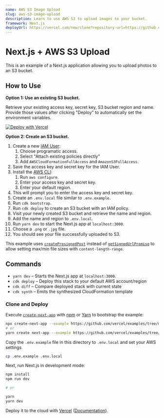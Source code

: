 ```yaml
---
name: AWS S3 Image Upload
slug: aws-s3-image-upload
description: Learn to use AWS S3 to upload images to your bucket.
framework: Next.js
deployUrl: https://vercel.com/new/clone?repository-url=https://github.com/vercel/examples/tree/main/solutions/aws-s3-image-upload&project-name=aws-s3-image-upload&repository-name=aws-s3-image-upload&env=ACCESS_KEY,SECRET_KEY,REGION,BUCKET_NAME
---
```


# Next.js + AWS S3 Upload

This is an example of a Next.js application allowing you to upload photos to an S3 bucket.

## How to Use

**Option 1: Use an existing S3 bucket.**

Retrieve your existing access key, secret key, S3 bucket region and name. Provide those values after clicking "Deploy" to automatically set the environment variables.

[![Deploy with Vercel](https://vercel.com/button)](https://vercel.com/new/clone?repository-url=https://github.com/vercel/examples/tree/main/solutions/aws-s3-image-upload&project-name=aws-s3-image-upload&repository-name=aws-s3-image-upload&env=ACCESS_KEY,SECRET_KEY,REGION,BUCKET_NAME)

**Option 2: Create an S3 bucket.**

1. Create a new [IAM User](https://aws.amazon.com/iam/):
   1. Choose programatic access.
   2. Select "Attach existing policies directly"
   3. Add `AWSCloudFormationFullAccess` and `AmazonS3FullAccess`.
1. Save the access key and secret key for the IAM User.
1. Install the [AWS CLI](https://aws.amazon.com/cli/):
   1. Run `aws configure`.
   2. Enter your access key and secret key.
   3. Enter your default region.
1. This will prompt you to enter the access key and secret key.
1. Create an `.env.local` file similar to `.env.example`.
1. Run `cdk bootstrap`.
1. Run `cdk deploy` to create an S3 bucket with an IAM policy.
1. Visit your newly created S3 bucket and retrieve the name and region.
1. Add the name and region to `.env.local`.
1. Run `yarn dev` to start the Next.js app at `localhost:3000`.
1. Choose a `.png` or `.jpg` file.
1. You should see your file successfully uploaded to S3.

This example uses [`createPresignedPost`](https://docs.aws.amazon.com/AWSJavaScriptSDK/latest/AWS/S3.html#createPresignedPost-property) instead of [`getSignedUrlPromise`](https://docs.aws.amazon.com/AWSJavaScriptSDK/latest/AWS/S3.html#getSignedUrlPromise-property) to allow setting max/min file sizes with `content-length-range`.

## Commands

- `yarn dev` – Starts the Next.js app at `localhost:3000`.
- `cdk deploy` – Deploy this stack to your default AWS account/region
- `cdk diff` – Compare deployed stack with current state
- `cdk synth` – Emits the synthesized CloudFormation template

### Clone and Deploy

Execute [`create-next-app`](https://github.com/vercel/next.js/tree/canary/packages/create-next-app) with [npm](https://docs.npmjs.com/cli/init) or [Yarn](https://yarnpkg.com/lang/en/docs/cli/create/) to bootstrap the example:

```bash
npx create-next-app --example https://github.com/vercel/examples/tree/main/solutions/aws-s3-image-upload aws-s3-image-upload
# or
yarn create next-app --example https://github.com/vercel/examples/tree/main/solutions/aws-s3-image-upload aws-s3-image-upload
```

Copy the `.env.example` file in this directory to `.env.local` and set your AWS settings

```bash
cp .env.example .env.local
```

Next, run Next.js in development mode:

```bash
npm install
npm run dev

# or

yarn
yarn dev
```

Deploy it to the cloud with [Vercel](https://vercel.com/new?utm_source=github&utm_medium=readme&utm_campaign=edge-middleware-eap) ([Documentation](https://nextjs.org/docs/deployment)).
